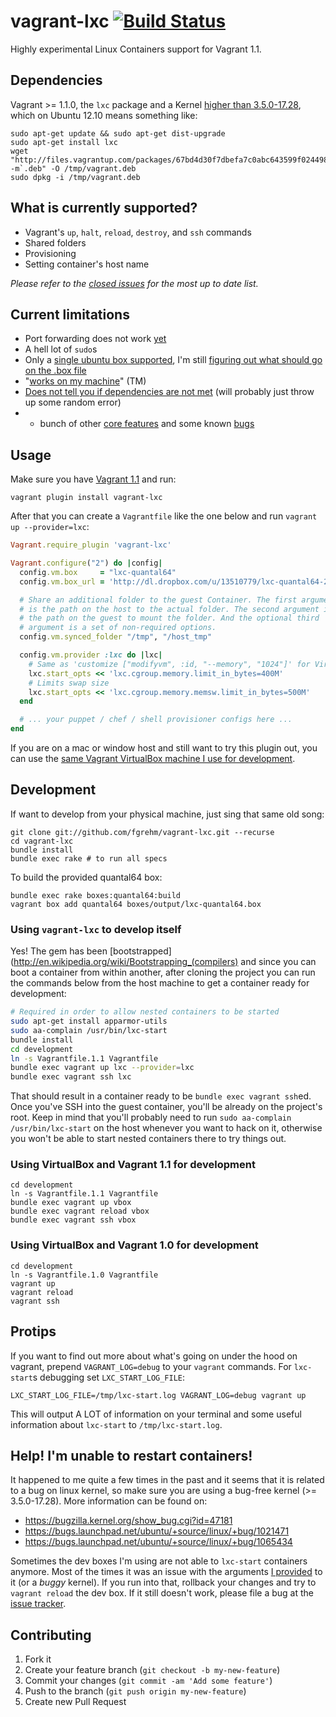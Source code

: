 # vagrant-lxc [![Build Status](https://travis-ci.org/fgrehm/vagrant-lxc.png?branch=master)](https://travis-ci.org/fgrehm/vagrant-lxc)

Highly experimental Linux Containers support for Vagrant 1.1.


## Dependencies

Vagrant >= 1.1.0, the `lxc` package and a Kernel [higher than 3.5.0-17.28](#help-im-unable-to-restart-containers),
which on Ubuntu 12.10 means something like:

```
sudo apt-get update && sudo apt-get dist-upgrade
sudo apt-get install lxc
wget "http://files.vagrantup.com/packages/67bd4d30f7dbefa7c0abc643599f0244986c38c8/vagrant_`uname -m`.deb" -O /tmp/vagrant.deb
sudo dpkg -i /tmp/vagrant.deb
```


## What is currently supported?

* Vagrant's `up`, `halt`, `reload`, `destroy`, and `ssh` commands
* Shared folders
* Provisioning
* Setting container's host name

*Please refer to the [closed issues](https://github.com/fgrehm/vagrant-lxc/issues?labels=&milestone=&page=1&state=closed)
for the most up to date list.*


## Current limitations

* Port forwarding does not work [yet](https://github.com/fgrehm/vagrant-lxc/issues/6)
* A hell lot of `sudo`s
* Only a [single ubuntu box supported](boxes), I'm still [figuring out what should go
  on the .box file](https://github.com/fgrehm/vagrant-lxc/issues/4)
* "[works on  my machine](https://github.com/fgrehm/vagrant-lxc/issues/20)" (TM)
* [Does not tell you if dependencies are not met](https://github.com/fgrehm/vagrant-lxc/issues/11)
  (will probably just throw up some random error)
* + bunch of other [core features](https://github.com/fgrehm/vagrant-lxc/issues?labels=core&milestone=&page=1&state=open)
  and some known [bugs](https://github.com/fgrehm/vagrant-lxc/issues?labels=bug&page=1&state=open)


## Usage

Make sure you have [Vagrant 1.1](http://downloads.vagrantup.com/tags/v1.1.0) and run:

```
vagrant plugin install vagrant-lxc
```

After that you can create a `Vagrantfile` like the one below and run `vagrant up --provider=lxc`:

```ruby
Vagrant.require_plugin 'vagrant-lxc'

Vagrant.configure("2") do |config|
  config.vm.box     = "lxc-quantal64"
  config.vm.box_url = 'http://dl.dropbox.com/u/13510779/lxc-quantal64-2013-03-26.box'

  # Share an additional folder to the guest Container. The first argument
  # is the path on the host to the actual folder. The second argument is
  # the path on the guest to mount the folder. And the optional third
  # argument is a set of non-required options.
  config.vm.synced_folder "/tmp", "/host_tmp"

  config.vm.provider :lxc do |lxc|
    # Same as 'customize ["modifyvm", :id, "--memory", "1024"]' for VirtualBox
    lxc.start_opts << 'lxc.cgroup.memory.limit_in_bytes=400M'
    # Limits swap size
    lxc.start_opts << 'lxc.cgroup.memory.memsw.limit_in_bytes=500M'
  end

  # ... your puppet / chef / shell provisioner configs here ...
end
```

If you are on a mac or window host and still want to try this plugin out, you
can use the [same Vagrant VirtualBox machine I use for development](#using-virtualbox-and-vagrant-11-for-development).


## Development

If  want to develop from your physical machine, just sing that same old song:

```
git clone git://github.com/fgrehm/vagrant-lxc.git --recurse
cd vagrant-lxc
bundle install
bundle exec rake # to run all specs
```

To build the provided quantal64 box:

```
bundle exec rake boxes:quantal64:build
vagrant box add quantal64 boxes/output/lxc-quantal64.box
```


### Using `vagrant-lxc` to develop itself

Yes! The gem has been [bootstrapped](http://en.wikipedia.org/wiki/Bootstrapping_(compilers)
and since you can boot a container from within another, after cloning the
project you can run the commands below from the host machine to get a container
ready for development:

```sh
# Required in order to allow nested containers to be started
sudo apt-get install apparmor-utils
sudo aa-complain /usr/bin/lxc-start
bundle install
cd development
ln -s Vagrantfile.1.1 Vagrantfile
bundle exec vagrant up lxc --provider=lxc
bundle exec vagrant ssh lxc
```

That should result in a container ready to be `bundle exec vagrant ssh`ed.
Once you've SSH into the guest container, you'll be already on the project's root.
Keep in mind that you'll probably need to run `sudo aa-complain /usr/bin/lxc-start`
on the host whenever you want to hack on it, otherwise you won't be able to
start nested containers there to try things out.

### Using VirtualBox and Vagrant 1.1 for development

```
cd development
ln -s Vagrantfile.1.1 Vagrantfile
bundle exec vagrant up vbox
bundle exec vagrant reload vbox
bundle exec vagrant ssh vbox
```

### Using VirtualBox and Vagrant 1.0 for development

```
cd development
ln -s Vagrantfile.1.0 Vagrantfile
vagrant up
vagrant reload
vagrant ssh
```


## Protips

If you want to find out more about what's going on under the hood on vagrant,
prepend `VAGRANT_LOG=debug` to your `vagrant` commands. For `lxc-start`s
debugging set `LXC_START_LOG_FILE`:

```
LXC_START_LOG_FILE=/tmp/lxc-start.log VAGRANT_LOG=debug vagrant up
```

This will output A LOT of information on your terminal and some useful information
about `lxc-start` to `/tmp/lxc-start.log`.


## Help! I'm unable to restart containers!

It happened to me quite a few times in the past and it seems that it is related
to a bug on linux kernel, so make sure you are using a bug-free kernel
(>= 3.5.0-17.28). More information can be found on:

* https://bugzilla.kernel.org/show_bug.cgi?id=47181
* https://bugs.launchpad.net/ubuntu/+source/linux/+bug/1021471
* https://bugs.launchpad.net/ubuntu/+source/linux/+bug/1065434

Sometimes the dev boxes I'm using are not able to `lxc-start` containers
anymore. Most of the times it was an issue with the arguments [I provided](https://github.com/fgrehm/vagrant-lxc/blob/master/example/Vagrantfile#L14-L18)
to it (or a *buggy* kernel). If you run into that, rollback your changes
and try to `vagrant reload` the dev box. If it still doesn't work,
please file a bug at the [issue tracker](https://github.com/fgrehm/vagrant-lxc/issues).


## Contributing

1. Fork it
2. Create your feature branch (`git checkout -b my-new-feature`)
3. Commit your changes (`git commit -am 'Add some feature'`)
4. Push to the branch (`git push origin my-new-feature`)
5. Create new Pull Request
